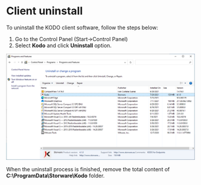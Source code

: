 # Client uninstall

To uninstall the KODO client software, follow the steps below:

1. Go to the Control Panel \(Start-&gt;Control Panel\)
2. Select **Kodo** and click **Uninstall** option.

![](../../.gitbook/assets/image%20%2882%29.png)

When the uninstall process is finished, remove the total content of **C:\ProgramData\Storware\Kodo** folder.


